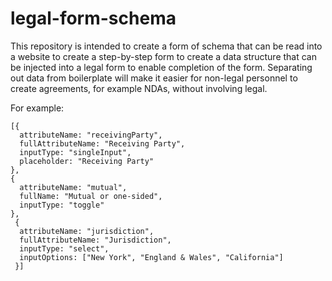 # legal-form-schema

This repository is intended to create a form of schema that can be read into a website to create a step-by-step form to create a data structure that can be injected into a legal form to enable completion of the form. Separating out data from boilerplate will make it easier for non-legal personnel to create agreements, for example NDAs, without involving legal.

For example:

```
[{
  attributeName: "receivingParty",
  fullAttributeName: "Receiving Party",
  inputType: "singleInput",
  placeholder: "Receiving Party"
},
{
  attributeName: "mutual",
  fullName: "Mutual or one-sided",
  inputType: "toggle"
},
 {
  attributeName: "jurisdiction",
  fullAttributeName: "Jurisdiction",
  inputType: "select",
  inputOptions: ["New York", "England & Wales", "California"]
 }]
 ```
